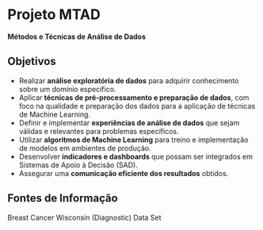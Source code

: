 # Projeto MTAD
**Métodos e Técnicas de Análise de Dados**

## Objetivos

- Realizar **análise exploratória de dados** para adquirir conhecimento sobre um domínio específico.
- Aplicar **técnicas de pré-processamento e preparação de dados**, com foco na qualidade e preparação dos dados para a aplicação de técnicas de Machine Learning.
- Definir e implementar **experiências de análise de dados** que sejam válidas e relevantes para problemas específicos.
- Utilizar **algoritmos de Machine Learning** para treino e implementação de modelos em ambientes de produção.
- Desenvolver **indicadores e dashboards** que possam ser integrados em Sistemas de Apoio à Decisão (SAD).
- Assegurar uma **comunicação eficiente dos resultados** obtidos.

## Fontes de Informação

Breast Cancer Wisconsin (Diagnostic) Data Set
